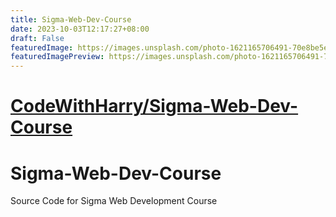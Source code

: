 ```yaml
---
title: Sigma-Web-Dev-Course
date: 2023-10-03T12:17:27+08:00
draft: False
featuredImage: https://images.unsplash.com/photo-1621165706491-70e8be5e8080?ixid=M3w0NjAwMjJ8MHwxfHJhbmRvbXx8fHx8fHx8fDE2OTYzMDY0OTR8&ixlib=rb-4.0.3
featuredImagePreview: https://images.unsplash.com/photo-1621165706491-70e8be5e8080?ixid=M3w0NjAwMjJ8MHwxfHJhbmRvbXx8fHx8fHx8fDE2OTYzMDY0OTR8&ixlib=rb-4.0.3
---
```


# [CodeWithHarry/Sigma-Web-Dev-Course](https://github.com/CodeWithHarry/Sigma-Web-Dev-Course)

# Sigma-Web-Dev-Course
 Source Code for Sigma Web Development Course
